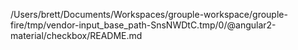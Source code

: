 /Users/brett/Documents/Workspaces/grouple-workspace/grouple-fire/tmp/vendor-input_base_path-SnsNWDtC.tmp/0/@angular2-material/checkbox/README.md